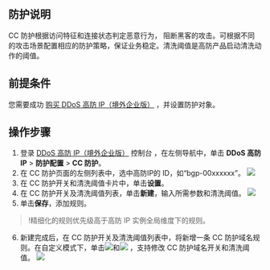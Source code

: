 ## 防护说明
CC 防护根据访问特征和连接状态判定恶意行为， 阻断黑客的攻击。可根据不同的攻击场景配置相应的防护策略，保证业务稳定。清洗阈值是高防产品启动清洗动作的阈值。


## 前提条件
您需要成功 [购买 DDoS 高防 IP（境外企业版）](https://cloud.tencent.com/document/product/1014/56255)  ，并设置防护对象。


## 操作步骤
1. 登录 [DDoS 高防 IP（境外企业版）](https://console.cloud.tencent.com/ddos/ddos-basic) 控制台 ，在左侧导航中，单击 **DDoS 高防 IP** > **防护配置** > **CC 防护**。
2. 在 CC 防护页面的左侧列表中，选中高防IP的 ID，如“bgp-00xxxxxx”。
![](https://qcloudimg.tencent-cloud.cn/raw/8dffdad7a2bb7a9cf45d59390c4597d1.png)
3. 在 CC 防护开关和清洗阈值卡片中，单击**设置**。
4. 在 CC 防护开关及清洗阈值列表，单击**新建**，输入所需参数和清洗阈值。
![](https://qcloudimg.tencent-cloud.cn/raw/3bb75463601648bae803b71ffff4174d.png)
5. 单击**保存**，添加规则。
>!精细化的规则优先级高于高防 IP 实例全局维度下的规则。
>
6. 新建完成后，在 CC 防护开关及清洗阈值列表中，将新增一条 CC 防护域名规则。在自定义模式下，单击![](https://qcloudimg.tencent-cloud.cn/raw/1e38c0dc7ff3e8074918e49f85df84f6.png)和![](https://qcloudimg.tencent-cloud.cn/raw/ec3b78b7673c4cbe941c754547507839.png) ，支持修改 CC 防护域名开关和清洗阈值。
![](https://qcloudimg.tencent-cloud.cn/raw/307ae11dc76d9417bac37fe449d53e54.png)
